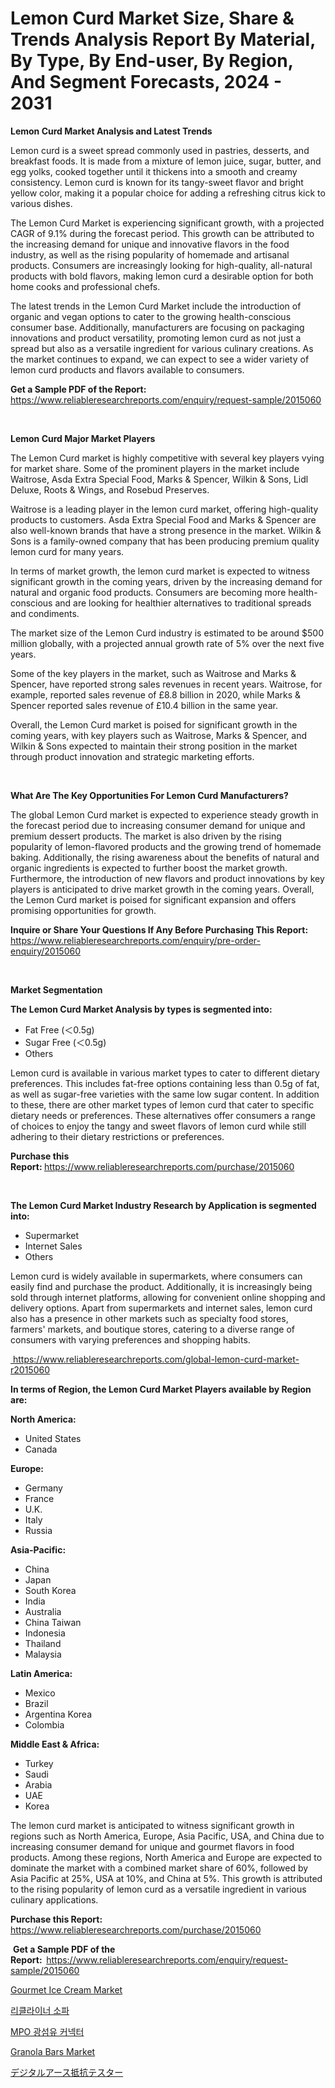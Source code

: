<p><h1>Lemon Curd Market Size, Share & Trends Analysis Report By Material, By Type, By End-user, By Region, And Segment Forecasts, 2024 - 2031</h1></p><p><strong>Lemon Curd Market Analysis and Latest Trends</strong></p>
<p><p>Lemon curd is a sweet spread commonly used in pastries, desserts, and breakfast foods. It is made from a mixture of lemon juice, sugar, butter, and egg yolks, cooked together until it thickens into a smooth and creamy consistency. Lemon curd is known for its tangy-sweet flavor and bright yellow color, making it a popular choice for adding a refreshing citrus kick to various dishes.</p><p>The Lemon Curd Market is experiencing significant growth, with a projected CAGR of 9.1% during the forecast period. This growth can be attributed to the increasing demand for unique and innovative flavors in the food industry, as well as the rising popularity of homemade and artisanal products. Consumers are increasingly looking for high-quality, all-natural products with bold flavors, making lemon curd a desirable option for both home cooks and professional chefs.</p><p>The latest trends in the Lemon Curd Market include the introduction of organic and vegan options to cater to the growing health-conscious consumer base. Additionally, manufacturers are focusing on packaging innovations and product versatility, promoting lemon curd as not just a spread but also as a versatile ingredient for various culinary creations. As the market continues to expand, we can expect to see a wider variety of lemon curd products and flavors available to consumers.</p></p>
<p><strong>Get a Sample PDF of the Report:&nbsp;</strong> <a href="https://www.reliableresearchreports.com/enquiry/request-sample/2015060">https://www.reliableresearchreports.com/enquiry/request-sample/2015060</a></p>
<p>&nbsp;</p>
<p><strong>Lemon Curd Major Market Players</strong></p>
<p><p>The Lemon Curd market is highly competitive with several key players vying for market share. Some of the prominent players in the market include Waitrose, Asda Extra Special Food, Marks & Spencer, Wilkin & Sons, Lidl Deluxe, Roots & Wings, and Rosebud Preserves.</p><p>Waitrose is a leading player in the lemon curd market, offering high-quality products to customers. Asda Extra Special Food and Marks & Spencer are also well-known brands that have a strong presence in the market. Wilkin & Sons is a family-owned company that has been producing premium quality lemon curd for many years.</p><p>In terms of market growth, the lemon curd market is expected to witness significant growth in the coming years, driven by the increasing demand for natural and organic food products. Consumers are becoming more health-conscious and are looking for healthier alternatives to traditional spreads and condiments.</p><p>The market size of the Lemon Curd industry is estimated to be around $500 million globally, with a projected annual growth rate of 5% over the next five years.</p><p>Some of the key players in the market, such as Waitrose and Marks & Spencer, have reported strong sales revenues in recent years. Waitrose, for example, reported sales revenue of £8.8 billion in 2020, while Marks & Spencer reported sales revenue of £10.4 billion in the same year.</p><p>Overall, the Lemon Curd market is poised for significant growth in the coming years, with key players such as Waitrose, Marks & Spencer, and Wilkin & Sons expected to maintain their strong position in the market through product innovation and strategic marketing efforts.</p></p>
<p>&nbsp;</p>
<p><strong>What Are The Key Opportunities For Lemon Curd Manufacturers?</strong></p>
<p><p>The global Lemon Curd market is expected to experience steady growth in the forecast period due to increasing consumer demand for unique and premium dessert products. The market is also driven by the rising popularity of lemon-flavored products and the growing trend of homemade baking. Additionally, the rising awareness about the benefits of natural and organic ingredients is expected to further boost the market growth. Furthermore, the introduction of new flavors and product innovations by key players is anticipated to drive market growth in the coming years. Overall, the Lemon Curd market is poised for significant expansion and offers promising opportunities for growth.</p></p>
<p><strong>Inquire or Share Your Questions If Any Before Purchasing This Report:</strong> <a href="https://www.reliableresearchreports.com/enquiry/pre-order-enquiry/2015060">https://www.reliableresearchreports.com/enquiry/pre-order-enquiry/2015060</a></p>
<p>&nbsp;</p>
<p><strong>Market Segmentation</strong></p>
<p><strong>The Lemon Curd Market Analysis by types is segmented into:</strong></p>
<p><ul><li>Fat Free (＜0.5g)</li><li>Sugar Free (＜0.5g)</li><li>Others</li></ul></p>
<p><p>Lemon curd is available in various market types to cater to different dietary preferences. This includes fat-free options containing less than 0.5g of fat, as well as sugar-free varieties with the same low sugar content. In addition to these, there are other market types of lemon curd that cater to specific dietary needs or preferences. These alternatives offer consumers a range of choices to enjoy the tangy and sweet flavors of lemon curd while still adhering to their dietary restrictions or preferences.</p></p>
<p><strong>Purchase this Report:&nbsp;</strong><a href="https://www.reliableresearchreports.com/purchase/2015060">https://www.reliableresearchreports.com/purchase/2015060</a></p>
<p>&nbsp;</p>
<p><strong>The Lemon Curd Market Industry Research by Application is segmented into:</strong></p>
<p><ul><li>Supermarket</li><li>Internet Sales</li><li>Others</li></ul></p>
<p><p>Lemon curd is widely available in supermarkets, where consumers can easily find and purchase the product. Additionally, it is increasingly being sold through internet platforms, allowing for convenient online shopping and delivery options. Apart from supermarkets and internet sales, lemon curd also has a presence in other markets such as specialty food stores, farmers' markets, and boutique stores, catering to a diverse range of consumers with varying preferences and shopping habits.</p></p>
<p><a href="https://www.reliableresearchreports.com/global-lemon-curd-market-r2015060">&nbsp;https://www.reliableresearchreports.com/global-lemon-curd-market-r2015060</a></p>
<p><strong>In terms of Region, the Lemon Curd Market Players available by Region are:</strong></p>
<p>
    <p> <strong> North America: </strong>
        <ul>
            <li>United States</li>
            <li>Canada</li>
        </ul>
        </p> 
    <p> <strong> Europe: </strong>
        <ul>
            <li>Germany</li>
            <li>France</li>
            <li>U.K.</li>
            <li>Italy</li>
            <li>Russia</li>
        </ul>
        </p> 
    <p> <strong> Asia-Pacific: </strong>
        <ul>
            <li>China</li>
            <li>Japan</li>
            <li>South Korea</li>
            <li>India</li>
            <li>Australia</li>
            <li>China Taiwan</li>
            <li>Indonesia</li>
            <li>Thailand</li>
            <li>Malaysia</li>
        </ul>
        </p> 
    <p> <strong> Latin America: </strong>
        <ul>
            <li>Mexico</li>
            <li>Brazil</li>
            <li>Argentina Korea</li>
            <li>Colombia</li>
        </ul>
        </p> 
    <p> <strong> Middle East & Africa: </strong>
        <ul>
            <li>Turkey</li>
            <li>Saudi</li>
            <li>Arabia</li>
            <li>UAE</li>
            <li>Korea</li>
        </ul>
    </p>
    </p>
<p><p>The lemon curd market is anticipated to witness significant growth in regions such as North America, Europe, Asia Pacific, USA, and China due to increasing consumer demand for unique and gourmet flavors in food products. Among these regions, North America and Europe are expected to dominate the market with a combined market share of 60%, followed by Asia Pacific at 25%, USA at 10%, and China at 5%. This growth is attributed to the rising popularity of lemon curd as a versatile ingredient in various culinary applications.</p></p>
<p><strong>Purchase this Report: </strong><a href="https://www.reliableresearchreports.com/purchase/2015060">https://www.reliableresearchreports.com/purchase/2015060</a></p>
<p>&nbsp;<strong>Get a Sample PDF of the Report:&nbsp;&nbsp;</strong><a href="https://www.reliableresearchreports.com/enquiry/request-sample/2015060">https://www.reliableresearchreports.com/enquiry/request-sample/2015060</a></p>
<p><strong></strong></p>
<p><p><a href="https://github.com/Whitneyboyettebo9kiw7yr13/Market-Research-Report-List-2/blob/main/gourmet-ice-cream-market.md">Gourmet Ice Cream Market</a></p><p><a href="https://github.com/fernandotryO5lson96765/Market-Research-Report-List-1/blob/main/833125817342.md">리클라이너 소파</a></p><p><a href="https://github.com/CliftonFisher9067/Market-Research-Report-List-1/blob/main/741718917341.md">MPO 광섬유 커넥터</a></p><p><a href="https://github.com/PeterParrish5/Market-Research-Report-List-4/blob/main/granola-bars-market.md">Granola Bars Market</a></p><p><a href="https://medium.com/@barrymundy88/%E3%83%87%E3%82%B8%E3%82%BF%E3%83%AB%E3%82%A2%E3%83%BC%E3%82%B9%E6%8A%B5%E6%8A%97%E8%A8%88%E5%B8%82%E5%A0%B4%E3%81%AE%E5%B1%95%E6%9C%9B-%E6%A5%AD%E7%95%8C%E6%A6%82%E8%A6%81%E3%81%A8%E4%BA%88%E6%B8%AC-2024%E5%B9%B4%E3%81%8B%E3%82%892031%E5%B9%B4-6900f14a91b6">デジタルアース抵抗テスター</a></p></p>